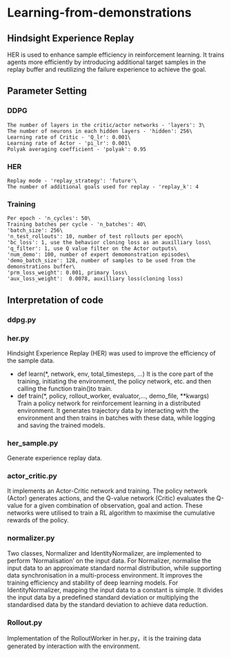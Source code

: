 # Learning-from-demonstrations

## Hindsight Experience Replay 
HER is used to enhance sample efficiency in reinforcement learning. It trains agents more efficiently by introducing additional target samples in the replay buffer and reutilizing the failure experience to achieve the goal.

## Parameter Setting
### DDPG
    The number of layers in the critic/actor networks - 'layers': 3\
    The number of neurons in each hidden layers - 'hidden': 256\
    Learning rate of Critic - 'Q_lr': 0.001\
    Learning rate of Actor - 'pi_lr': 0.001\
    Polyak averaging coefficient - 'polyak': 0.95
   
### HER
    Replay mode - 'replay_strategy': 'future'\
    The number of additional goals used for replay - 'replay_k': 4
   
### Training
    Per epoch - 'n_cycles': 50\
    Training batches per cycle - 'n_batches': 40\
    'batch_size': 256\
    'n_test_rollouts': 10, number of test rollouts per epoch\
    'bc_loss': 1, use the behavior cloning loss as an auxilliary loss\
    'q_filter': 1, use Q value filter on the Actor outputs\
    'num_demo': 100, number of expert demomonstration episodes\
    'demo_batch_size': 128, number of samples to be used from the demonstrations buffer\
    'prm_loss_weight': 0.001, primary loss\
    'aux_loss_weight':  0.0078, auxilliary loss(cloning loss)

## Interpretation of code
### ddpg.py
   
### her.py
   Hindsight Experience Replay (HER) was used to improve the efficiency of the sample data.
   - def learn(*, network, env, total_timesteps, ...)
     It is the core part of the training, initiating the environment, the policy network, etc. and then calling the function train()to train.
   - def train(*, policy, rollout_worker, evaluator,..., demo_file, **kwargs)
     Train a policy network for reinforcement learning in a distributed environment. It generates trajectory data by interacting with the environment and then trains in batches with these data, while logging and saving the trained models.

### her_sample.py
   Generate experience replay data.
  
### actor_critic.py
   It implements an Actor-Critic network and training. The policy network (Actor) generates actions, and the Q-value network (Critic) evaluates the Q-value for a given combination of observation, goal and action. These networks were utilised to train a RL algorithm to maximise the cumulative rewards of the policy.

### normalizer.py
   Two classes, Normalizer and IdentityNormalizer, are implemented to perform ‘Normalisation’ on the input data. 
   For Normalizer, normalise the input data to an approximate standard normal distribution, while supporting data synchronisation in a multi-process environment. It improves the training efficiency and stability of deep learning models. 
   For IdentityNormalizer, mapping the input data to a constant is simple. It divides the input data by a predefined standard deviation or multiplying the standardised data by the standard deviation to achieve data reduction.

### Rollout.py
   Implementation of the RolloutWorker in her.py，it is the training data generated by interaction with the environment.






   
